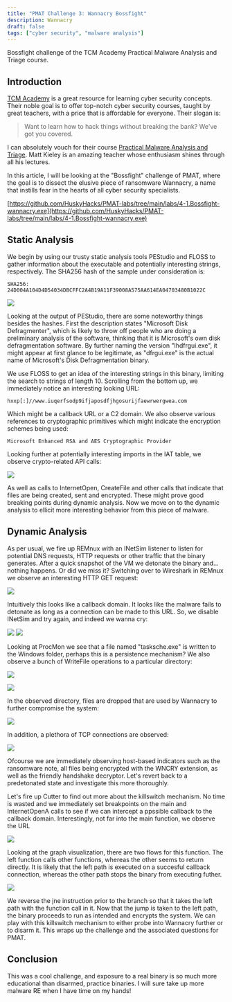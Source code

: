 ```yaml
---
title: "PMAT Challenge 3: Wannacry Bossfight"
description: Wannacry
draft: false
tags: ["cyber security", "malware analysis"]
---
```


Bossfight challenge of the TCM Academy Practical Malware Analysis and Triage course.

## Introduction

[TCM Academy](https://academy.tcm-sec.com/) is a great resource for learning cyber security concepts. 
Their noble goal is to offer top-notch cyber security courses, taught
by great teachers, with a price that is affordable for everyone. 
Their slogan is:
>Want to learn how to hack things without breaking the bank? We've got you covered.

I can absolutely vouch for their course [Practical Malware Analysis and Triage](https://academy.tcm-sec.com/p/practical-malware-analysis-triage).
Matt Kieley is an amazing teacher whose enthusiasm shines through all his lectures. 

In this article, I will be looking at the "Bossfight" challenge of PMAT, where the goal
is to dissect the elusive piece of ransomware Wannacry, a name that instills fear
in the hearts of all cyber security specialists. 

[https://github.com/HuskyHacks/PMAT-labs/tree/main/labs/4-1.Bossfight-wannacry.exe](https://github.com/HuskyHacks/PMAT-labs/tree/main/labs/4-1.Bossfight-wannacry.exe)

## Static Analysis

We begin by using our trusty static analysis tools PEStudio and FLOSS to gather information
about the executable and potentially interesting strings, respectively. The SHA256 hash of the
sample under consideration is:
```
SHA256: 24D004A104D4D54034DBCFFC2A4B19A11F39008A575AA614EA04703480B1022C
```
![](img/wannacry_pestudio.jpeg)

Looking at the output of PEStudio, there are some noteworthy things besides the hashes.
First the description states "Microsoft Disk Defragmenter", which is likely to throw off 
people who are doing a preliminary analysis of the software, thinking that it is Microsoft's
own disk defragmentation software. By further naming the version "lhdfrgui.exe", it might
appear at first glance to be legitimate, as "dfrgui.exe" is the actual name of Microsoft's
Disk Defragmentation binary. 

We use FLOSS to get an idea of the interesting strings in this binary, limiting the search to strings of length 10. Scrolling from the bottom up, we immediately notice an interesting looking URL:

```
hxxp[:]//www.iuqerfsodp9ifjaposdfjhgosurijfaewrwergwea.com
```
Which might be a callback URL or a C2 domain. We also observe various references to cryptographic primitives which might indicate the encryption schemes being used:
```
Microsoft Enhanced RSA and AES Cryptographic Provider
```
Looking further at potentially interesting imports in the IAT table, we observe crypto-related API calls:

![](img/wannacry_iat.jpeg)

As well as calls to InternetOpen, CreateFile and other calls that indicate that files are
being created, sent and encrypted. These might prove good breaking points during dynamic analysis. Now we move on to the dynamic analysis to ellicit more interesting behavior from this piece of malware. 


## Dynamic Analysis

As per usual, we fire up REMnux with an INetSim listener to listen for potential DNS requests, HTTP requests or other traffic that the binary generates. After a quick snapshot of the VM we detonate the binary and... nothing happens. Or did we miss it? Switching over to Wireshark in REMnux we observe an interesting HTTP GET request:

![](img/wannacry_callback.jpeg)

Intuitively this looks like a callback domain. It looks like the malware fails
to detonate as long as a connection can be made to this URL. So, we disable
INetSim and try again, and indeed we wanna cry:

![](feature-wannacry.png)
![](img/wannacry_decryptor.png)

Looking at ProcMon we see that a file named "tasksche.exe" is written to the Windows folder, perhaps this is a persistence mechanism? We also observe a bunch of WriteFile operations to a particular directory:


![](img/wannacry_procmon.png)

![](img/wannacry_files.png)

In the observed directory, files are dropped that are used by Wannacry to further compromise the system:

![](img/wannacry_dropped.png)

In addition, a plethora of TCP connections are observed:

![](img/wannacry_connections.png)

Ofcourse we are immediately observing host-based indicators such as the ransomware note, all files being encrypted with the WNCRY extension, as well as the friendly handshake decryptor. Let's revert back to a predetonated state
and investigate this more thoroughly.

Let's fire up Cutter to find out more about the killswitch mechanism. No time is wasted and we immediately set breakpoints on the main and InternetOpenA calls to see if we can intercept a ppssible callback
to the callback domain. Interestingly, not far into the main function, we observe the URL

![](img/wannacry_main.png)

Looking at the graph visualization, there are two flows for this function. The left function calls other functions, whereas the other seems to return directly. It is likely that the left path is executed on a succesful callback connection, whereas the other path stops the binary from executing futher.

![](img/wannacry_deadend.png)

We reverse the jne instruction prior to the branch so that it takes the left path with the function call in it. Now that the jump is taken to the left path, the binary proceeds to run as intended and encrypts the system. We can play with this killswitch mechanism to either probe into Wannacry further or to disarm it. This wraps up the challenge and the associated questions for PMAT.

## Conclusion

This was a cool challenge, and exposure to a real binary is so much more educational than disarmed, practice binaries. I will sure take up more malware RE when I have time on my hands!



